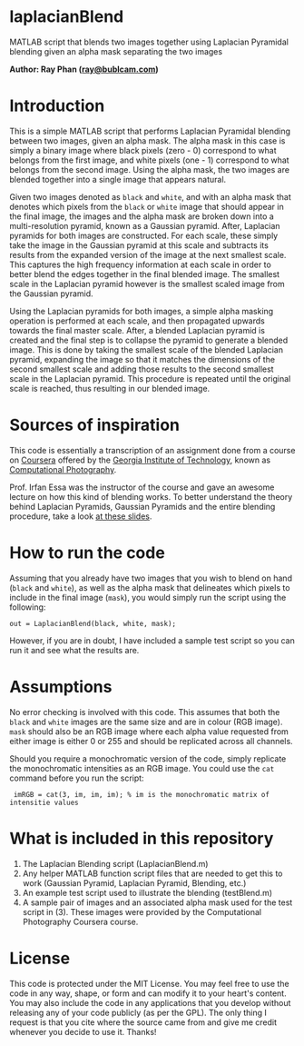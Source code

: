 laplacianBlend
==============

MATLAB script that blends two images together using Laplacian Pyramidal blending given an alpha mask separating the two images

**Author: Ray Phan (ray@bublcam.com)**

# Introduction

This is a simple MATLAB script that performs Laplacian Pyramidal blending between two images, given an alpha mask. The alpha mask in this case is simply a binary image where black pixels (zero - 0) correspond to what belongs from the first image, and white pixels (one - 1) correspond to what belongs from the second image.  Using the alpha mask, the two images are blended together into a single image that appears natural.

Given two images denoted as ``black`` and ``white``, and with an alpha mask that denotes which pixels from the ``black`` or ``white`` image that should appear in the final image, the images and the alpha mask are broken down into a multi-resolution pyramid, known as a Gaussian pyramid.  After, Laplacian pyramids for both images are constructed.  For each scale, these simply take the image in the Gaussian pyramid at this scale and subtracts its results from the expanded version of the image at the next smallest scale.  This captures the high frequency information at each scale in order to better blend the edges together in the final blended image.  The smallest scale in the Laplacian pyramid however is the smallest scaled image from the Gaussian pyramid.

Using the Laplacian pyramids for both images, a simple alpha masking operation is performed at each scale, and then propagated upwards towards the final master scale.  After, a blended Laplacian pyramid is created and the final step is to collapse the pyramid to generate a blended image.  This is done by taking the smallest scale of the blended Laplacian pyramid, expanding the image so that it matches the dimensions of the second smallest scale and adding those results to the second smallest scale in the Laplacian pyramid.  This procedure is repeated until the original scale is reached, thus resulting in our blended image.

# Sources of inspiration

This code is essentially a transcription of an assignment done from a course on [Coursera](http://www.coursera.org) offered by the [Georgia Institute of Technology](http://www.gatech.edu), known as [Computational Photography](https://www.coursera.org/course/compphoto).

Prof. Irfan Essa was the instructor of the course and gave an awesome lecture on how this kind of blending works.  To better understand the theory behind Laplacian Pyramids, Gaussian Pyramids and the entire blending procedure, take a look [at these slides](https://www.dropbox.com/s/nuntpy76kdboz0j/ESSA-03-3-Pyramids.pdf?dl=1).

# How to run the code

Assuming that you already have two images that you wish to blend on hand (``black`` and ``white``), as well as the alpha mask that delineates which pixels to include in the final image (``mask``), you would simply run the script using the following:

    out = LaplacianBlend(black, white, mask);
    
However, if you are in doubt, I have included a sample test script so you can run it and see what the results are.

# Assumptions

No error checking is involved with this code.  This assumes that both the ``black`` and ``white`` images are the same size and are in colour (RGB image).  ``mask`` should also be an RGB image where each alpha value requested from either image is either 0 or 255 and should be replicated across all channels.

Should you require a monochromatic version of the code, simply replicate the monochromatic intensities as an RGB image.  You could use the ``cat`` command before you run the script:

     imRGB = cat(3, im, im, im); % im is the monochromatic matrix of intensitie values
     
# What is included in this repository

1.  The Laplacian Blending script (LaplacianBlend.m)
2.  Any helper MATLAB function script files that are needed to get this to work (Gaussian Pyramid, Laplacian Pyramid, Blending, etc.)
3.  An example test script used to illustrate the blending (testBlend.m)
4.  A sample pair of images and an associated alpha mask used for the test script in (3).  These images were provided by the Computational Photography Coursera course.

# License
This code is protected under the MIT License.  You may feel free to use the code in any way, shape, or form and can modify it to your heart's content.  You may also include the code in any applications that you develop without releasing any of your code publicly (as per the GPL).  The only thing I request is that you cite where the source came from and give me credit whenever you decide to use it.  Thanks!
